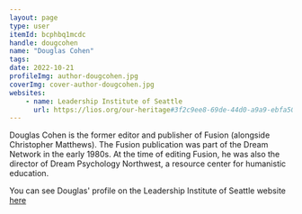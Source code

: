 ```yaml
---
layout: page
type: user
itemId: bcphbq1mcdc
handle: dougcohen
name: "Douglas Cohen"
tags:
date: 2022-10-21
profileImg: author-dougcohen.jpg
coverImg: cover-author-dougcohen.jpg
websites:
    - name: Leadership Institute of Seattle
      url: https://lios.org/our-heritage#3f2c9ee8-69de-44d0-a9a9-ebfa507d1949
---
```


Douglas Cohen is the former editor and publisher of Fusion (alongside Christopher Matthews). The Fusion publication was part of the Dream Network in the early 1980s. At the time of editing Fusion, he was also the director of Dream Psychology Northwest, a resource center for humanistic education.

You can see Douglas' profile on the Leadership Institute of Seattle website [here](https://lios.org/our-heritage#3f2c9ee8-69de-44d0-a9a9-ebfa507d1949)

